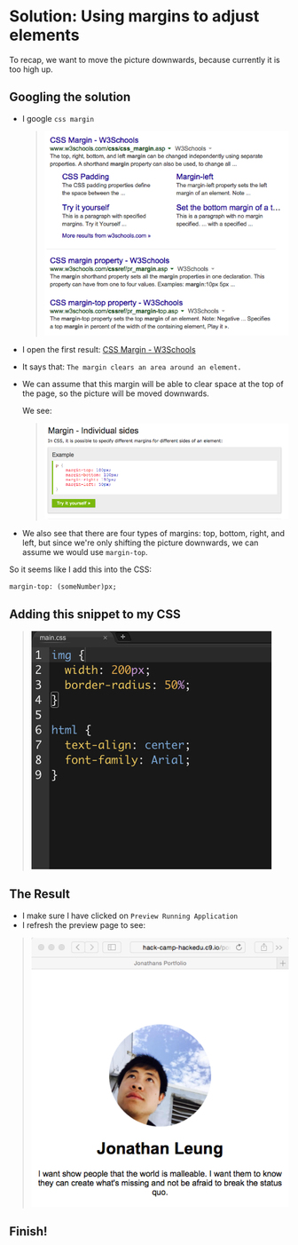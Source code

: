# Solution: Using margins to adjust elements

To recap, we want to move the picture downwards, because currently it is too
high up.

## Googling the solution

- I google `css margin`

  > ![](img/margin.png)

- I open the first result:
  [CSS Margin - W3Schools](http://www.w3schools.com/css/css_margin.asp)
- It says that: `The margin clears an area around an element.`
- We can assume that this margin will be able to clear space at the top of the
  page, so the picture will be moved downwards.

  We see:

  > ![](img/marginW3.png)

- We also see that there are four types of margins: top, bottom, right, and
  left, but since we're only shifting the picture downwards, we can assume we
  would use `margin-top`.

So it seems like I add this into the CSS:

```html
margin-top: (someNumber)px;
```

## Adding this snippet to my CSS

> ![](img/img_margin_top.gif)

## The Result

- I make sure I have clicked on `Preview Running Application`
- I refresh the preview page to see: 

> ![](img/margin_top.png)

## Finish!

